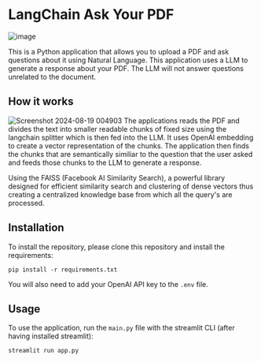 # LangChain Ask Your PDF 

![image](https://github.com/user-attachments/assets/a8ec5ec7-f3ff-4424-930e-0d6d9c3801c9)


This is a Python application that allows you to upload a PDF and ask questions about it using Natural Language. This application uses a LLM to generate a response about your PDF. The LLM will not answer questions unrelated to the document.

## How it works

![Screenshot 2024-08-19 004903](https://github.com/user-attachments/assets/7b35ea75-2ddb-4843-a176-635ba015e95f)
The applications reads the PDF and divides the text into smaller readable chunks of fixed size using the langchain splitter which is then fed into the LLM. It uses OpenAI embedding to create a vector representation of the chunks. The application then finds the chunks that are semantically similiar to the question that the user asked and feeds those chunks to the LLM to generate a response.


Using the FAISS (Facebook AI Similarity Search), a powerful library designed for efficient similarity search and clustering of dense vectors thus creating a centralized knowledge base from which all the query's are processed.

## Installation

To install the repository, please clone this repository and install the requirements:

```
pip install -r requirements.txt
```

You will also need to add your OpenAI API key to the `.env` file.

## Usage

To use the application, run the `main.py` file with the streamlit CLI (after having installed streamlit): 

```
streamlit run app.py
```
